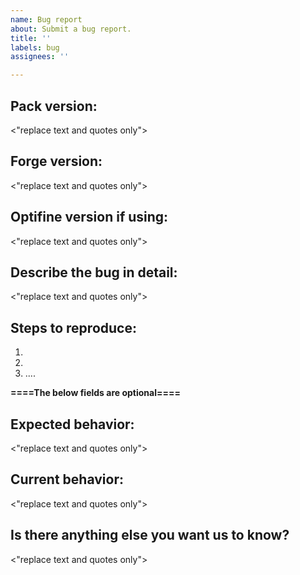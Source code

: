 ```yaml
---
name: Bug report
about: Submit a bug report.
title: ''
labels: bug
assignees: ''

---
```


<!---
This is the bug report template, use it only to submit bugs. If this is a feature suggestion, go back and use the "enhancement" template.

**The title of this submission must be a brief description of the bug to make it easier to find.***

Please use the formatting and provide the requested information (if we ask for versions, do not just say latest). If you do not, your issue will simply be ignored and closed. You may be asked by a dev to provide additional information. If you do not provide additional information within a reasonable window of time, your issue will also be closed. 
(Must state if using a release, alpha, or beta in the pack version section. Version numbers are handled separately between these!).

Before submitting an issue, make sure to search through existing bug reports to ensure you do not make a duplicate report, as this will simply slow down development!
--->

## **Pack version:**
\<"replace text and quotes only"\>

## **Forge version:**
\<"replace text and quotes only"\>

## **Optifine version if using:**
\<"replace text and quotes only"\>

## **Describe the bug in detail:**
\<"replace text and quotes only"\>

## **Steps to reproduce:**
1.
2.
3. ....

**====The below fields are optional====**

## **Expected behavior:**
\<"replace text and quotes only"\>

## **Current behavior:**
\<"replace text and quotes only"\>

## **Is there anything else you want us to know?**
\<"replace text and quotes only"\>
